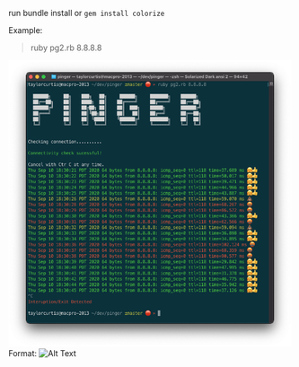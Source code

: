 
run bundle install or `gem install colorize`

Example:
> ruby pg2.rb 8.8.8.8    


![GitHub Logo](/images/example.png)
Format: ![Alt Text](url)
